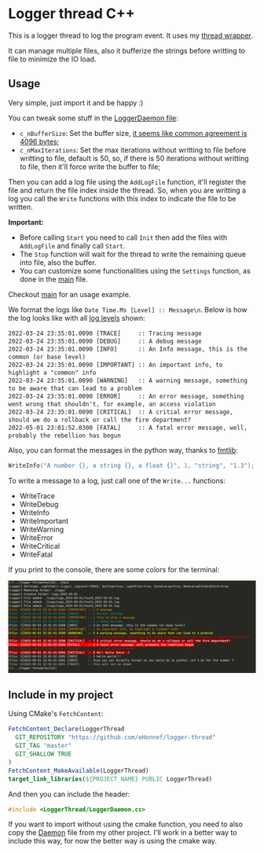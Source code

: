 # Logger thread C++

This is a logger thread to log the program event. It uses my [thread wrapper](https://github.com/eHonnef/thread-cpp).

It can manage multiple files, also it bufferize the strings before writting to file to minimize the IO load.

## Usage

Very simple, just import it and be happy :)

You can tweak some stuff in the [LoggerDaemon file](include/LoggerThread/LoggerDaemon.cc):

- `c_nBufferSize`: Set the buffer size, [it seems like common agreement is 4096 bytes](https://stackoverflow.com/questions/1862982/c-sharp-filestream-optimal-buffer-size-for-writing-large-files);
- `c_nMaxIterations`: Set the max iterations without writting to file before writting to file, default is 50, so, if there is 50 iterations without writting to file, then it'll force write the buffer to file;

Then you can add a log file using the `AddLogFile` function, it'll register the file and return the file index inside the thread. So, when you are writting a log you call the `Write` functions with this index to indicate the file to be written.

**Important:**

- Before calling `Start` you need to call `Init` then add the files with `AddLogFile` and finally call `Start`.
- The `Stop` function will wait for the thread to write the remaining queue into file, also the buffer.
- You can customize some functionalities using the `Settings` function, as done in the [main](app/main.cpp) file.

Checkout [main](app/main.cpp) for an usage example.

We format the logs like `Date Time.Ms [Level] :: Message\n`. Below is how the log looks like with all [log levels](include/LoggerThread/LoggerDaemon.cc#L107) shown:

```log
2022-03-24 23:35:01.0090 [TRACE]     :: Tracing message
2022-03-24 23:35:01.0090 [DEBUG]     :: A debug message
2022-03-24 23:35:01.0090 [INFO]      :: An Info message, this is the common (or base level)
2022-03-24 23:35:01.0090 [IMPORTANT] :: An important info, to highlight a "common" info
2022-03-24 23:35:01.0090 [WARNING]   :: A warning message, something to be aware that can lead to a problem
2022-03-24 23:35:01.0090 [ERROR]     :: An error message, something went wrong that shouldn't, for example, an access violation
2022-03-24 23:35:01.0090 [CRITICAL]  :: A critial error message, should we do a rollback or call the fire department?
2022-05-01 23:01:52.0300 [FATAL]     :: A fatal error message, well, probably the rebellion has begun
```

Also, you can format the messages in the python way, thanks to [fmtlib](https://github.com/fmtlib/fmt):

```c++
WriteInfo("A number {}, a string {}, a float {}", 1, "string", "1.3");
```

To write a message to a log, just call one of the `Write...` functions:

- WriteTrace
- WriteDebug
- WriteInfo
- WriteImportant
- WriteWarning
- WriteError
- WriteCritical
- WriteFatal

If you print to the console, there are some colors for the terminal:

![console](console.png)

## Include in my project

Using CMake's `FetchContent`:

```cmake
FetchContent_Declare(LoggerThread
  GIT_REPOSITORY "https://github.com/eHonnef/logger-thread"
  GIT_TAG "master"
  GIT_SHALLOW TRUE
)
FetchContent_MakeAvailable(LoggerThread)
target_link_libraries(${PROJECT_NAME} PUBLIC LoggerThread)
```

And then you can include the header:

```cpp
#include <LoggerThread/LoggerDaemon.cc>
```

If you want to import without using the cmake function, you need to also copy the [Daemon](https://github.com/eHonnef/thread-cpp/blob/master/include/ThreadWrapper/Daemon.cc) file from my other project. I'll work in a better way to include this way, for now the better way is using the cmake way.
